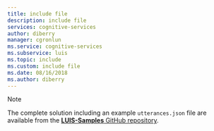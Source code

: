 ```yaml
---
title: include file
description: include file
services: cognitive-services
author: diberry
manager: cgronlun
ms.service: cognitive-services
ms.subservice: luis
ms.topic: include
ms.custom: include file
ms.date: 08/16/2018
ms.author: diberry
---
```


> [!NOTE]
> The complete solution including an example `utterances.json` file are available from the [**LUIS-Samples** GitHub repository](https://github.com/Microsoft/LUIS-Samples/blob/master/documentation-samples/quickstarts/change-model/).
